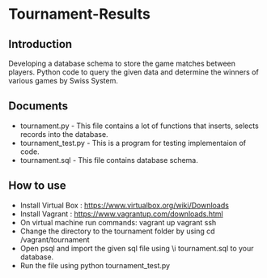 # Tournament-Results

## Introduction
Developing a database schema to store the game matches between players. Python code to query the given data and determine the winners of various games by Swiss System.

## Documents
* tournament.py - This file contains a lot of functions that inserts, selects records into the database.
* tournament_test.py - This is a program for testing implementaion of code.
* tournament.sql - This file contains database schema.

## How to use
* Install Virtual Box : https://www.virtualbox.org/wiki/Downloads
* Install Vagrant : https://www.vagrantup.com/downloads.html
* On virtual machine run commands:
   vagrant up
   vagrant ssh
* Change the directory to the tournament folder by using cd /vagrant/tournament
* Open psql and import the given sql file using \i tournament.sql to your database.
* Run the file using python tournament_test.py
